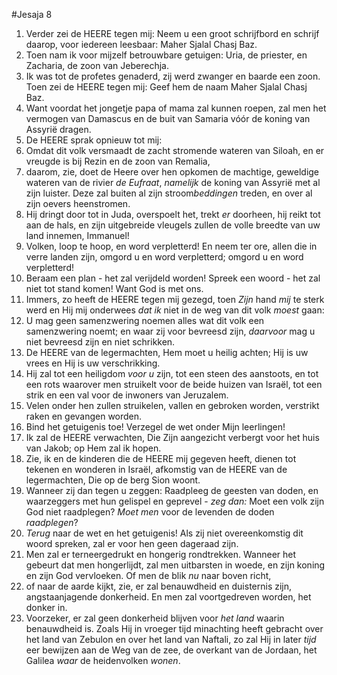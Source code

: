 #Jesaja 8
1. Verder zei de HEERE tegen mij: Neem u een groot schrijfbord en schrijf daarop, voor iedereen leesbaar: Maher Sjalal Chasj Baz.
2. Toen nam ik voor mijzelf betrouwbare getuigen: Uria, de priester, en Zacharia, de zoon van Jeberechja.
3. Ik was tot de profetes genaderd, zij werd zwanger en baarde een zoon. Toen zei de HEERE tegen mij: Geef hem de naam Maher Sjalal Chasj Baz.
4. Want voordat het jongetje papa of mama zal kunnen roepen, zal men het vermogen van Damascus en de buit van Samaria vóór de koning van Assyrië dragen.
5. De HEERE sprak opnieuw tot mij: 
6. Omdat dit volk versmaadt de zacht stromende wateren van Siloah, en er vreugde is bij Rezin en de zoon van Remalia, 
7. daarom, zie, doet de Heere over hen opkomen de machtige, geweldige wateren van de rivier *de Eufraat*, *namelijk* de koning van Assyrië met al zijn luister. Deze zal buiten al zijn stroom*beddingen* treden, en over al zijn oevers heenstromen. 
8. Hij dringt door tot in Juda, overspoelt het, trekt *er* doorheen, hij reikt tot aan de hals, en zijn uitgebreide vleugels zullen de volle breedte van uw land innemen, Immanuel! 
9. Volken, loop te hoop, en word verpletterd! En neem ter ore, allen die in verre landen zijn, omgord u en word verpletterd; omgord u en word verpletterd! 
10. Beraam een plan - het zal verijdeld worden! Spreek een woord - het zal niet tot stand komen! Want God is met ons.
11. Immers, zo heeft de HEERE tegen mij gezegd, toen *Zijn* hand *mij* te sterk werd en Hij mij onderwees *dat ik* niet in de weg van dit volk *moest* gaan: 
12. U mag geen samenzwering noemen alles wat dit volk een samenzwering noemt; en waar zij voor bevreesd zijn, *daarvoor* mag u niet bevreesd zijn en niet schrikken. 
13. De HEERE van de legermachten, Hem moet u heilig achten; Hij is uw vrees en Hij is uw verschrikking. 
14. Hij zal tot een heiligdom *voor u* zijn, tot een steen des aanstoots, en tot een rots waarover men struikelt voor de beide huizen van Israël, tot een strik en een val voor de inwoners van Jeruzalem. 
15. Velen onder hen zullen struikelen, vallen en gebroken worden, verstrikt raken en gevangen worden. 
16. Bind het getuigenis toe! Verzegel de wet onder Mijn leerlingen! 
17. Ik zal de HEERE verwachten, Die Zijn aangezicht verbergt voor het huis van Jakob; op Hem zal ik hopen. 
18. Zie, ik en de kinderen die de HEERE mij gegeven heeft, dienen tot tekenen en wonderen in Israël, afkomstig van de HEERE van de legermachten, Die op de berg Sion woont.
19. Wanneer zij dan tegen u zeggen: Raadpleeg de geesten van doden, en waarzeggers met hun gelispel en geprevel - *zeg dan:* Moet een volk zijn God niet raadplegen? *Moet men* voor de levenden de doden *raadplegen*?
20. *Terug* naar de wet en het getuigenis! Als zij niet overeenkomstig dit woord spreken, zal er voor hen geen dageraad zijn.
21. Men zal er terneergedrukt en hongerig rondtrekken. Wanneer het gebeurt dat men hongerlijdt, zal men uitbarsten in woede, en zijn koning en zijn God vervloeken. Of men de blik *nu* naar boven richt,
22. of naar de aarde kijkt, zie, er zal benauwdheid en duisternis zijn, angstaanjagende donkerheid. En men zal voortgedreven worden, het donker in.
23. Voorzeker, er zal geen donkerheid blijven voor *het land* waarin benauwdheid is. Zoals Hij in vroeger tijd minachting heeft gebracht over het land van Zebulon en over het land van Naftali, zo zal Hij in later *tijd* eer bewijzen aan de Weg van de zee, de overkant van de Jordaan, het Galilea *waar* de heidenvolken *wonen*.
